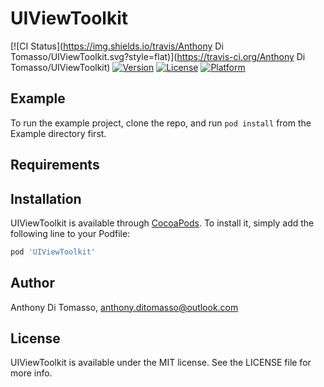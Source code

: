 # UIViewToolkit

[![CI Status](https://img.shields.io/travis/Anthony Di Tomasso/UIViewToolkit.svg?style=flat)](https://travis-ci.org/Anthony Di Tomasso/UIViewToolkit)
[![Version](https://img.shields.io/cocoapods/v/UIViewToolkit.svg?style=flat)](https://cocoapods.org/pods/UIViewToolkit)
[![License](https://img.shields.io/cocoapods/l/UIViewToolkit.svg?style=flat)](https://cocoapods.org/pods/UIViewToolkit)
[![Platform](https://img.shields.io/cocoapods/p/UIViewToolkit.svg?style=flat)](https://cocoapods.org/pods/UIViewToolkit)

## Example

To run the example project, clone the repo, and run `pod install` from the Example directory first.

## Requirements

## Installation

UIViewToolkit is available through [CocoaPods](https://cocoapods.org). To install
it, simply add the following line to your Podfile:

```ruby
pod 'UIViewToolkit'
```

## Author

Anthony Di Tomasso, anthony.ditomasso@outlook.com

## License

UIViewToolkit is available under the MIT license. See the LICENSE file for more info.
